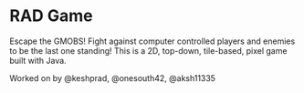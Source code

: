 # RAD Game
Escape the GMOBS! Fight against computer controlled players and enemies to be the last one standing! This is a 2D, top-down, tile-based, pixel game built with Java.

Worked on by @keshprad, @onesouth42, @aksh11335 
